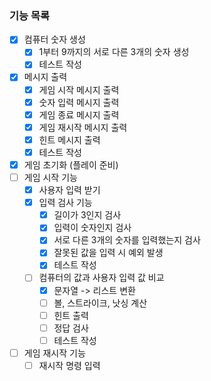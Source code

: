 ### 기능 목록
- [x] 컴퓨터 숫자 생성
  - [x] 1부터 9까지의 서로 다른 3개의 숫자 생성
  - [x] 테스트 작성
- [x] 메시지 출력
  - [x] 게임 시작 메시지 출력
  - [x] 숫자 입력 메시지 출력
  - [x] 게임 종료 메시지 출력
  - [x] 게임 재시작 메시지 출력
  - [x] 힌트 메시지 출력
  - [x] 테스트 작성
- [x] 게임 초기화 (플레이 준비)
- [ ] 게임 시작 기능
  - [x] 사용자 입력 받기
  - [x] 입력 검사 기능
    - [x] 길이가 3인지 검사
    - [x] 입력이 숫자인지 검사
    - [x] 서로 다른 3개의 숫자를 입력했는지 검사
    - [x] 잘못된 값을 입력 시 예외 발생
    - [x] 테스트 작성
  - [ ] 컴퓨터의 값과 사용자 입력 값 비교
    - [x] 문자열 -> 리스트 변환
    - [ ] 볼, 스트라이크, 낫싱 계산
    - [ ] 힌트 출력
    - [ ] 정답 검사
    - [ ] 테스트 작성
- [ ] 게임 재시작 기능
  - [ ] 재시작 명령 입력
